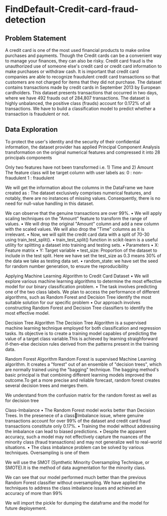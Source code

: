 # FindDefault-Credit-card-fraud-detection

## Problem Statement
A credit card is one of the most used financial products to make online purchases and payments. Though the Credit cards can be a convenient way to manage your finances, they can also be risky. Credit card fraud is the unauthorized use of someone else's credit card or credit card information to make purchases or withdraw cash.
It is important that credit card companies are able to recognize fraudulent credit card transactions so that customers are not charged for items that they did not purchase. 
The dataset contains transactions made by credit cards in September 2013 by European cardholders. This dataset presents transactions that occurred in two days, where we have 492 frauds out of 284,807 transactions. The dataset is highly unbalanced, the positive class (frauds) account for 0.172% of all transactions.
We have to build a classification model to predict whether a transaction is fraudulent or not.

## Data Exploration
To protect the user's identity and the security of their confidential information, the dataset 
provider has applied Principal Component Analysis transformation on the original numerical 
features and compressed it into 28 principals components

Only two features have not been transformed i.e. 1) Time and 2) Amount
The feature class will be target column with user labels as:
0 : non-fraudulent 1 : fraudulent

We will get the information about the columns in the DataFrame we have 
created as :
The dataset exclusively comprises numerical features, and notably, there are 
no instances of missing values. Consequently, there is no need for null-value 
handling in this dataset.

We can observe that the genuine transactions are over 99%.
• We will apply scaling techniques on the "Amount" feature to transform the range of values.
• We will drop the original "Amount" column and add a new column with the scaled values. We will 
also drop the "Time" columns as it is irrelevant.
• Now, we will split the credit card data with a split of 70-30 using train_test_split().
• train_test_split() function in scikit-learn is a useful utility for splitting a dataset into training and 
testing sets.
• Parameters
• X: Feature matrix
• Y: Target variable
• test_size: Proportion of the dataset to include in the test split. Here we have set the test_size as 0.3 
means 30% of the data we take as testing data set.
• random_state: we have set the seed for random number generation, to ensure the reproducibility

Applying Machine Learning Algorithm to Credit Card Dataset
• We will explore various machine learning algorithms to determine the most effective model for our 
binary classification problem.
• The task involves predicting one of the two class labels. We plan to access the performance of 
different algorithms, such as Random Forest and Decision Tree identify the most suitable solution for 
our specific problem
• Our approach involves constructing Random Forest and Decision Tree classifiers to identify the most 
effective model.

Decision Tree Algorithm 
The Decision Tree Algorithm is a supervised machine learning technique employed for both classification 
and regression tasks. Its objective is to create a training model capables of predicting the value of a target 
class variable.This is achieved by learning straighforward if-then-else decision rules derived from the 
patterns present in the training data.


Random Forest Algorithm
Random Forest is supervised Machine Learning algorithm. It creates a "forest" out of an ensemble of 
"decision trees", which are normally trained using the "bagging" technique. The bagging method's basic 
principal is that combining different learning models improved the outcome.To get a more precise and 
reliable forecast, random forest creates several decision trees and merges them.

We understand from the confusion matrix for the random forest as well as for decision tree

Class-Imbalance
• The Random Forest model works better than Decision Trees. In the presenece of a classImbalance issue, where genuine transactions account for over 99% of the dataset and credit 
card fraud transactions constitute only 0.17%.
• Training the model without addressing the imbalance can lead to biased predictions.
• Despite the apparent accuracy, such a model may not effectively capture the nuances of the 
minority class (fraud transactions) and may not generalize well to real-world situations.
• The class imbalance problem can be solved by various techniques. Oversampling is one of 
them

We will use the SMOT (Synthetic Minority Oversampling Technique, or SMOTE).It is the method 
of data augmentation for the minority class.

We can see that our model performed much better than the previous Random Forest classifier 
without oversampling.
We have applied the techniques to address the class imbalance issues and achieved an accuracy of 
more than 99%

We will import the pickle for dumping the dataframe and the model for future deployement.


